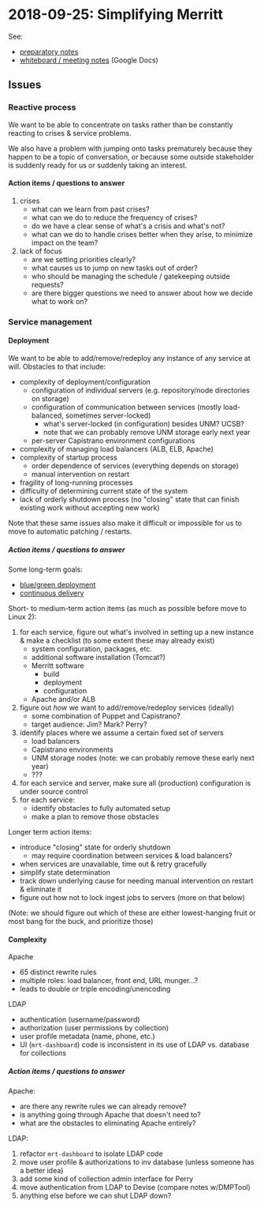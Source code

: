 # 2018-09-25: Simplifying Merritt

See:

- [preparatory notes](2018-09-24-simplifying-merritt-prep.md)
- [whiteboard / meeting notes](https://docs.google.com/document/d/1-45bYKxiyDlJx5LrJIbMdPzPYXX8ALon6sQDVspIJLM/edit) (Google Docs)

## Issues

### Reactive process

We want to be able to concentrate on tasks rather than be constantly
reacting to crises & service problems.

We also have a problem with jumping onto tasks prematurely because
they happen to be a topic of conversation, or because some outside
stakeholder is suddenly ready for us or suddenly taking an interest.

#### Action items / questions to answer

1. crises
   - what can we learn from past crises?
   - what can we do to reduce the frequency of crises?
   - do we have a clear sense of what's a crisis and what's not?
   - what can we do to handle crises better when they arise, to minimize
     impact on the team?
2. lack of focus
   - are we setting priorities clearly?
   - what causes us to jump on new tasks out of order?
   - who should be managing the schedule / gatekeeping outside requests?
   - are there bigger questions we need to answer about how we decide what
     to work on?

### Service management

#### Deployment

We want to be able to add/remove/redeploy any instance of any service at
will. Obstacles to that include:

- complexity of deployment/configuration
  - configuration of individual servers (e.g. repository/node directories on storage)
  - configuration of communication between services (mostly load-balanced, sometimes server-locked)
    - what's server-locked (in configuration) besides UNM? UCSB?
    - note that we can probably remove UNM storage early next year
  - per-server Capistrano environment configurations
- complexity of managing load balancers (ALB, ELB, Apache)
- complexity of startup process
  - order dependence of services (everything depends on storage)
  - manual intervention on restart
- fragility of long-running processes
- difficulty of determining current state of the system
- lack of orderly shutdown process (no "closing" state that can finish
  existing work without accepting new work)

Note that these same issues also make it difficult or impossible for us to
move to automatic patching / restarts.

##### Action items / questions to answer

Some long-term goals:

- [blue/green deployment](https://martinfowler.com/bliki/BlueGreenDeployment.html)
- [continuous delivery](https://martinfowler.com/bliki/ContinuousDelivery.html)

Short- to medium-term action items (as much as possible before move to Linux 2):

1. for each service, figure out what's involved in setting up a new instance
   & make a checklist (to some extent these may already exist)
   - system configuration, packages, etc.
   - additional software installation (Tomcat?)
   - Merritt software
     - build
     - deployment
     - configuration
   - Apache and/or ALB
2. figure out *how* we want to add/remove/redeploy services (ideally)
   - some combination of Puppet and Capistrano?
   - target audience: Jim? Mark? Perry?
3. identify places where we assume a certain fixed set of servers
   - load balancers
   - Capistrano environments
   - UNM storage nodes (note: we can probably remove these early next year)
   - ???
4. for each service and server, make sure all (production) configuration is
   under source control
5. for each service:
   - identify obstacles to fully automated setup
   - make a plan to remove those obstacles

Longer term action items:

- introduce "closing" state for orderly shutdown
  - may require coordination between services & load balancers?
- when services are unavailable, time out & retry gracefully
- simplify state determination
- track down underlying cause for needing manual intervention on restart &
  eliminate it
- figure out how not to lock ingest jobs to servers (more on that below)

(Note: we should figure out which of these are either lowest-hanging fruit or most
bang for the buck, and prioritize those)

#### Complexity

Apache

- 65 distinct rewrite rules
- multiple roles: load balancer, front end, URL munger...?
- leads to double or triple encoding/unencoding

LDAP

- authentication (username/password)
- authorization (user permissions by collection)
- user profile metadata (name, phone, etc.)
- UI (`mrt-dashboard`) code is inconsistent in its use of LDAP vs. database for collections

##### Action items / questions to answer

Apache:

- are there any rewrite rules we can already remove?
- is anything going through Apache that doesn't need to?
- what are the obstacles to eliminating Apache entirely?

LDAP:

1. refactor `mrt-dashboard` to isolate LDAP code
2. move user profile & authorizations to inv database (unless someone has a better idea)
3. add some kind of collection admin interface for Perry
4. move authentication from LDAP to Devise (compare notes w/DMPTool)
5. anything else before we can shut LDAP down?


